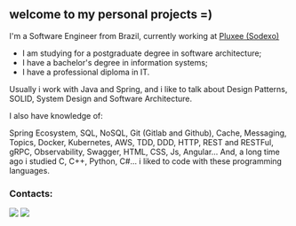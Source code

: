 ## welcome to my personal projects =)

I'm a Software Engineer from Brazil, currently working at [Pluxee (Sodexo)](www.sodexobeneficios.com.br)

- I am studying for a postgraduate degree in software architecture;
- I have a bachelor's degree in information systems;
- I have a professional diploma in IT.

Usually i work with Java and Spring, and i like to talk about Design Patterns, SOLID, System Design and Software Architecture. 

I also have knowledge of:

Spring Ecosystem, SQL, NoSQL, Git (Gitlab and Github), Cache, Messaging, Topics, Docker, Kubernetes, AWS, TDD, DDD, HTTP, REST and RESTFul, gRPC, Observability, Swagger, HTML, CSS, Js, Angular... And, a long time ago i studied C, C++, Python, C#... i liked to code with these programming languages.

<h3 align="left">Contacts:</h3>
<div>
  <a href = "mailto:felipe.carvalho.bs.contato@gmail.com"><img src="https://img.shields.io/badge/Gmail-D14836?style=for-the-badge&logo=gmail&logoColor=white" target="_blank"></a>
  <a href="https://www.linkedin.com/in/felipe-carvalho-bds/" target="_blank"><img src="https://img.shields.io/badge/-LinkedIn-%230077B5?style=for-the-badge&logo=linkedin&logoColor=white" target="_blank"></a>
</div>

